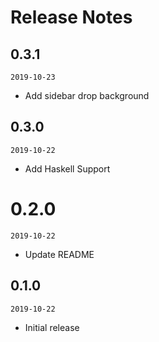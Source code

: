 # Release Notes

## 0.3.1
`2019-10-23`
- Add sidebar drop background


## 0.3.0
`2019-10-22`
- Add Haskell Support

# 0.2.0
`2019-10-22`
- Update README

## 0.1.0
`2019-10-22`
- Initial release
